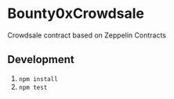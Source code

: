 # Bounty0xCrowdsale

Crowdsale contract based on Zeppelin Contracts

## Development
1. `npm install`
1. `npm test`
